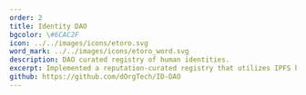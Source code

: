 ```yaml
---
order: 2
title: Identity DAO
bgcolor: \#6CAC2F
icon: ../../images/icons/etoro.svg
word_mark: ../../images/icons/etoro_word.svg
description: DAO curated registry of human identities.
excerpt: Implemented a reputation-curated registry that utilizes IPFS based DIDs, and gas-abstracted mobile onboarding for robust yet user-friendly identity authentication.
github: https://github.com/dOrgTech/ID-DAO
---
```

